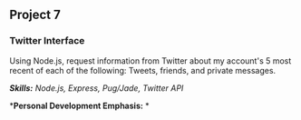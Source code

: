 ## Project 7
### Twitter Interface

Using Node.js, request information from Twitter about my account's 5 most recent of each of the following: Tweets, friends, and private messages.

*__Skills:__ Node.js, Express, Pug/Jade, Twitter API*

*__Personal Development Emphasis:__ *
